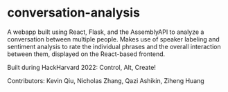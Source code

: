 # conversation-analysis

A webapp built using React, Flask, and the AssemblyAPI to analyze a conversation between multiple people. Makes use of speaker labeling and sentiment analysis to rate the individual phrases and the overall interaction between them, displayed on the React-based frontend.

Built during HackHarvard 2022: Control, Alt, Create!

Contributors: Kevin Qiu, Nicholas Zhang, Qazi Ashikin, Ziheng Huang